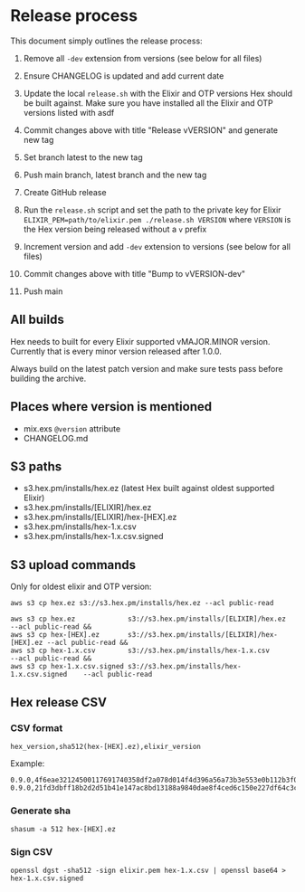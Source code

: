 # Release process

This document simply outlines the release process:

1. Remove all `-dev` extension from versions (see below for all files)

2. Ensure CHANGELOG is updated and add current date

3. Update the local `release.sh` with the Elixir and OTP versions Hex should be built against. Make sure you have installed all the Elixir and OTP versions listed with asdf

4. Commit changes above with title "Release vVERSION" and generate new tag

5. Set branch latest to the new tag

6. Push main branch, latest branch and the new tag

7. Create GitHub release

8. Run the `release.sh` script and set the path to the private key for Elixir `ELIXIR_PEM=path/to/elixir.pem ./release.sh VERSION` where `VERSION` is the Hex version being released without a `v` prefix

9. Increment version and add `-dev` extension to versions (see below for all files)

10. Commit changes above with title "Bump to vVERSION-dev"

11. Push main

## All builds

Hex needs to built for every Elixir supported vMAJOR.MINOR version. Currently that is every minor version released after 1.0.0.

Always build on the latest patch version and make sure tests pass before building the archive.

## Places where version is mentioned

* mix.exs `@version` attribute
* CHANGELOG.md

## S3 paths

* s3.hex.pm/installs/hex.ez (latest Hex built against oldest supported Elixir)
* s3.hex.pm/installs/[ELIXIR]/hex.ez
* s3.hex.pm/installs/[ELIXIR]/hex-[HEX].ez
* s3.hex.pm/installs/hex-1.x.csv
* s3.hex.pm/installs/hex-1.x.csv.signed

## S3 upload commands

Only for oldest elixir and OTP version:

```
aws s3 cp hex.ez s3://s3.hex.pm/installs/hex.ez --acl public-read
```

```
aws s3 cp hex.ez             s3://s3.hex.pm/installs/[ELIXIR]/hex.ez       --acl public-read &&
aws s3 cp hex-[HEX].ez       s3://s3.hex.pm/installs/[ELIXIR]/hex-[HEX].ez --acl public-read &&
aws s3 cp hex-1.x.csv        s3://s3.hex.pm/installs/hex-1.x.csv           --acl public-read &&
aws s3 cp hex-1.x.csv.signed s3://s3.hex.pm/installs/hex-1.x.csv.signed    --acl public-read
```

## Hex release CSV

### CSV format

```
hex_version,sha512(hex-[HEX].ez),elixir_version
```

Example:

```
0.9.0,4f6eae32124500117691740358df2a078d014f4d396a56a73b3e553e0b112b3f0ac9e0f7e0763feb85c889bac20571c6e028e5f4c252ac158cbb3c586efe992f,1.0.0
0.9.0,21fd3dbff18b2d2d51b41e147ac8bd13188a9840dae8f4ced6c150e227df64c3c6c5a472c3fd74e170f14fcf7cbeb7d85e12a520438bf0731c1ac55d2f6a4a8a,1.1.0
```

### Generate sha

```
shasum -a 512 hex-[HEX].ez
```

### Sign CSV

```
openssl dgst -sha512 -sign elixir.pem hex-1.x.csv | openssl base64 > hex-1.x.csv.signed
```
